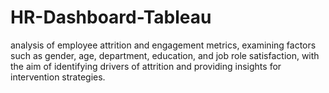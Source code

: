 # HR-Dashboard-Tableau
analysis of employee attrition and engagement metrics, examining factors such as gender, age, department, education, and job role satisfaction, with the aim of identifying drivers of attrition and providing insights for intervention strategies.
